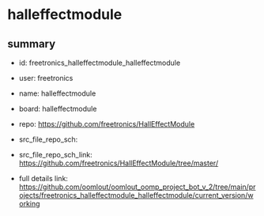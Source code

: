 # halleffectmodule
 
## summary 
* id: freetronics_halleffectmodule_halleffectmodule
* user: freetronics
* name: halleffectmodule
* board: halleffectmodule
* repo: https://github.com/freetronics/HallEffectModule



* src_file_repo_sch: 
* src_file_repo_sch_link: https://github.com/freetronics/HallEffectModule/tree/master/
* full details link: https://github.com/oomlout/oomlout_oomp_project_bot_v_2/tree/main/projects/freetronics_halleffectmodule_halleffectmodule/current_version/working  







